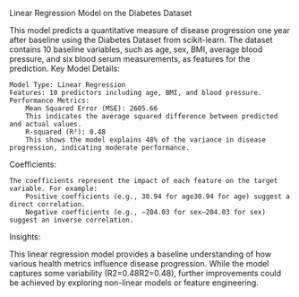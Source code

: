 Linear Regression Model on the Diabetes Dataset

This model predicts a quantitative measure of disease progression one year after baseline using the Diabetes Dataset from scikit-learn. The dataset contains 10 baseline variables, such as age, sex, BMI, average blood pressure, and six blood serum measurements, as features for the prediction.
Key Model Details:

    Model Type: Linear Regression
    Features: 10 predictors including age, BMI, and blood pressure.
    Performance Metrics:
        Mean Squared Error (MSE): 2605.66
        This indicates the average squared difference between predicted and actual values.
        R-squared (R²): 0.48
        This shows the model explains 48% of the variance in disease progression, indicating moderate performance.

Coefficients:

    The coefficients represent the impact of each feature on the target variable. For example:
        Positive coefficients (e.g., 30.94 for age30.94 for age) suggest a direct correlation.
        Negative coefficients (e.g., −204.03 for sex−204.03 for sex) suggest an inverse correlation.

Insights:

This linear regression model provides a baseline understanding of how various health metrics influence disease progression. While the model captures some variability (R2=0.48R2=0.48), further improvements could be achieved by exploring non-linear models or feature engineering.
